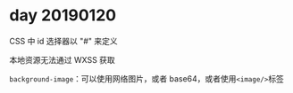 # day 20190120

CSS 中 id 选择器以 "#" 来定义



本地资源无法通过 WXSS 获取

`background-image`：可以使用网络图片，或者 base64，或者使用`<image/>`标签